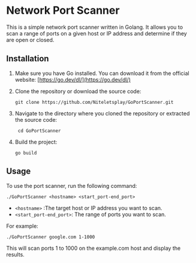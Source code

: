 # Network Port Scanner

This is a simple network port scanner written in Golang. It allows you to scan a range of ports on a given host or IP address and determine if they are open or closed.

## Installation

1. Make sure you have Go installed. You can download it from the official website: [https://go.dev/dl/](https://go.dev/dl/)

2. Clone the repository or download the source code:

   ```shell
   git clone https://github.com/Niteletsplay/GoPortScanner.git
   ```

3. Navigate to the directory where you cloned the repository or extracted the source code:

   ```shell
    cd GoPortScanner
    ```

4. Build the project:

    ```shell
    go build
    ```

## Usage

To use the port scanner, run the following command:

  ```shell
  ./GoPortScanner <hostname> <start_port-end_port>
  ```

  - `<hostname>` :The target host or IP address you want to scan.
  - `<start_port-end_port>`: The range of ports you want to scan.

For example:

  ```shell
  ./GoPortScanner google.com 1-1000
  ```

This will scan ports 1 to 1000 on the example.com host and display the results.